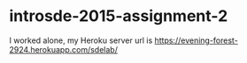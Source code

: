 # introsde-2015-assignment-2

I worked alone, my Heroku server url is
https://evening-forest-2924.herokuapp.com/sdelab/




